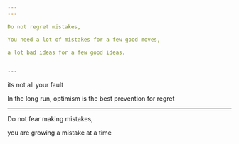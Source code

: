 ```yaml
---
---

Do not regret mistakes, 

You need a lot of mistakes for a few good moves, 

a lot bad ideas for a few good ideas. 


---
```


its not all your fault 

In the long run, optimism is the best prevention for regret

---

Do not fear making mistakes, 

you are growing a mistake at a time 